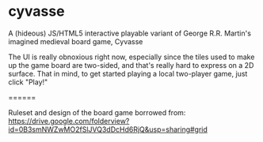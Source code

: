 cyvasse
=======

A (hideous) JS/HTML5 interactive playable variant of George R.R. Martin's imagined medieval board game, Cyvasse


The UI is really obnoxious right now, especially since the tiles used to make up the game board are two-sided, and that's really hard to express on a 2D surface. That in mind, to get started playing a local two-player game, just click "Play!"

======

Ruleset and design of the board game borrowed from: https://drive.google.com/folderview?id=0B3smNWZwMO2fSlJVQ3dDcHd6RjQ&usp=sharing#grid
